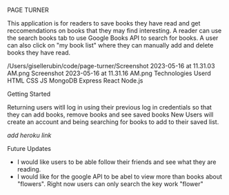 PAGE TURNER

This application is for readers to save books they have read and get reccomendations on books that they may find interesting. A reader can use the search books tab to use Google Books API to search for books. A user can also click on "my book list" where they can manually add and delete books they have read. 

/Users/gisellerubin/code/page-turner/Screenshot 2023-05-16 at 11.31.03 AM.png
Screenshot 2023-05-16 at 11.31.16 AM.png
Technologies Userd
HTML
CSS
JS
MongoDB
Express
React
Node.js

Getting Started

Returning users witll log in using their previous log in credentials so that they can add books, remove books and see saved books
New Users will create an account and being searching for books to add to their saved list. 

*add heroku link*

Future Updates

- I would like users to be able follow their friends and see what they are reading. 
- I would like for the google API to be abel to view more than books about "flowers". Right now users can only search the key work "flower"

